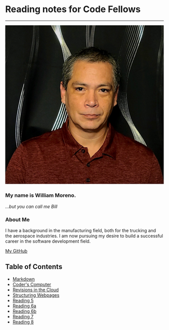 # Reading notes for Code Fellows

---

![Profile Pic](Bill-Pic.jpg)

### My name is William Moreno.

_...but you can call me Bill_

### About Me

I have a background in the manufacturing field, both for the trucking and the aerospace industries. I am now pursuing my desire to build a successful career in the software development field.

[My GitHub](https://github.com/William-Moreno)

## Table of Contents

- [Markdown](markdown.md)
- [Coder's Computer](coders_computer.md)
- [Revisions in the Cloud](revisions_in_the_cloud.md)
- [Structuring Webpages](structuring_webpages.md)
- [Reading 5]()
- [Reading 6a]()
- [Reading 6b]()
- [Reading 7]()
- [Reading 8]()
